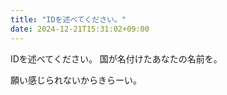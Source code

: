 ```yaml
---
title: "IDを述べてください。"
date: 2024-12-21T15:31:02+09:00
---
```

IDを述べてください。
国が名付けたあなたの名前を。

願い感じられないからきらーい。
